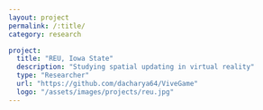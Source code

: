 ```yaml
---
layout: project
permalink: /:title/
category: research

project:
  title: "REU, Iowa State"
  description: "Studying spatial updating in virtual reality"
  type: "Researcher"
  url: "https://github.com/dacharya64/ViveGame"
  logo: "/assets/images/projects/reu.jpg"
---
```

